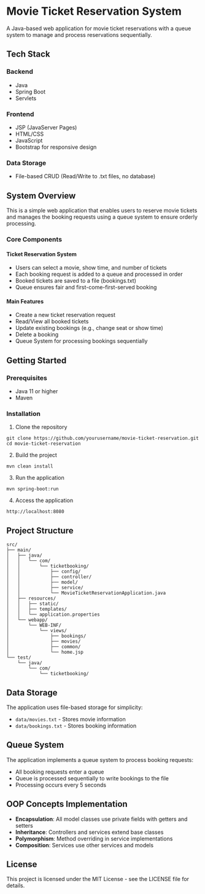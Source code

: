 # Movie Ticket Reservation System

A Java-based web application for movie ticket reservations with a queue system to manage and process reservations sequentially.

## Tech Stack

### Backend
- Java
- Spring Boot
- Servlets

### Frontend
- JSP (JavaServer Pages)
- HTML/CSS
- JavaScript
- Bootstrap for responsive design

### Data Storage
- File-based CRUD (Read/Write to .txt files, no database)

## System Overview

This is a simple web application that enables users to reserve movie tickets and manages the booking requests using a queue system to ensure orderly processing.

### Core Components

#### Ticket Reservation System
- Users can select a movie, show time, and number of tickets
- Each booking request is added to a queue and processed in order
- Booked tickets are saved to a file (bookings.txt)
- Queue ensures fair and first-come-first-served booking

#### Main Features
- Create a new ticket reservation request
- Read/View all booked tickets
- Update existing bookings (e.g., change seat or show time)
- Delete a booking
- Queue System for processing bookings sequentially

## Getting Started

### Prerequisites
- Java 11 or higher
- Maven

### Installation

1. Clone the repository
```
git clone https://github.com/yourusername/movie-ticket-reservation.git
cd movie-ticket-reservation
```

2. Build the project
```
mvn clean install
```

3. Run the application
```
mvn spring-boot:run
```

4. Access the application
```
http://localhost:8080
```

## Project Structure

```
src/
├── main/
│   ├── java/
│   │   └── com/
│   │       └── ticketbooking/
│   │           ├── config/
│   │           ├── controller/
│   │           ├── model/
│   │           ├── service/
│   │           └── MovieTicketReservationApplication.java
│   ├── resources/
│   │   ├── static/
│   │   ├── templates/
│   │   └── application.properties
│   └── webapp/
│       └── WEB-INF/
│           └── views/
│               ├── bookings/
│               ├── movies/
│               ├── common/
│               └── home.jsp
└── test/
    └── java/
        └── com/
            └── ticketbooking/
```

## Data Storage

The application uses file-based storage for simplicity:
- `data/movies.txt` - Stores movie information
- `data/bookings.txt` - Stores booking information

## Queue System

The application implements a queue system to process booking requests:
- All booking requests enter a queue
- Queue is processed sequentially to write bookings to the file
- Processing occurs every 5 seconds

## OOP Concepts Implementation

- **Encapsulation**: All model classes use private fields with getters and setters
- **Inheritance**: Controllers and services extend base classes
- **Polymorphism**: Method overriding in service implementations
- **Composition**: Services use other services and models

## License

This project is licensed under the MIT License - see the LICENSE file for details.

